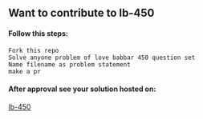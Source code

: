 ## Want to contribute to lb-450

#### Follow this steps:
```  
Fork this repo
Solve anyone problem of love babbar 450 question set
Name filename as problem statement 
make a pr 
```
#### After approval see your solution hosted on: 
[lb-450](htt[ps://lb-450.netlify.app/)
